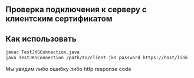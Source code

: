 ## Проверка подключения к серверу с клиентским сертификатом
## Как использовать
```sh
javac TestJKSConnection.java
java TestJKSConnection /path/to/client.jks password https://host/link
```
Мы увидим либо ошибку либо http response code
